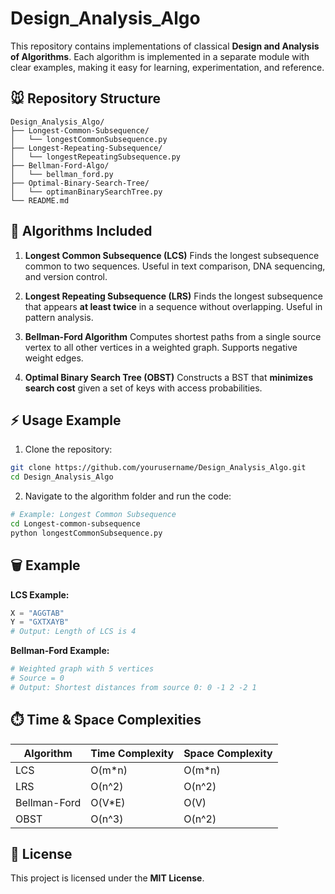 # Design_Analysis_Algo

This repository contains implementations of classical **Design and Analysis of Algorithms**. Each algorithm is implemented in a separate module with clear examples, making it easy for learning, experimentation, and reference.

## 🐭 Repository Structure

```
Design_Analysis_Algo/
├── Longest-Common-Subsequence/
│   └── longestCommonSubsequence.py
├── Longest-Repeating-Subsequence/
│   └── longestRepeatingSubsequence.py
├── Bellman-Ford-Algo/
│   └── bellman_ford.py
├── Optimal-Binary-Search-Tree/
│   └── optimanBinarySearchTree.py
└── README.md
```

## 🧩 Algorithms Included

1. **Longest Common Subsequence (LCS)**
   Finds the longest subsequence common to two sequences. Useful in text comparison, DNA sequencing, and version control.

2. **Longest Repeating Subsequence (LRS)**
   Finds the longest subsequence that appears **at least twice** in a sequence without overlapping. Useful in pattern analysis.

3. **Bellman-Ford Algorithm**
   Computes shortest paths from a single source vertex to all other vertices in a weighted graph. Supports negative weight edges.

4. **Optimal Binary Search Tree (OBST)**
   Constructs a BST that **minimizes search cost** given a set of keys with access probabilities.

## ⚡ Usage Example

1. Clone the repository:

```bash
git clone https://github.com/yourusername/Design_Analysis_Algo.git
cd Design_Analysis_Algo
```

2. Navigate to the algorithm folder and run the code:

```bash
# Example: Longest Common Subsequence
cd Longest-common-subsequence
python longestCommonSubsequence.py
```

## 🗑️ Example

**LCS Example:**

```python
X = "AGGTAB"
Y = "GXTXAYB"
# Output: Length of LCS is 4
```

**Bellman-Ford Example:**

```python
# Weighted graph with 5 vertices
# Source = 0
# Output: Shortest distances from source 0: 0 -1 2 -2 1
```

## ⏱️ Time & Space Complexities

| Algorithm    | Time Complexity | Space Complexity |
| ------------ | --------------- | ---------------- |
| LCS          | O(m*n)          | O(m*n)           |
| LRS          | O(n^2)          | O(n^2)           |
| Bellman-Ford | O(V*E)          | O(V)             |
| OBST         | O(n^3)          | O(n^2)           |


## 📜 License

This project is licensed under the **MIT License**.
